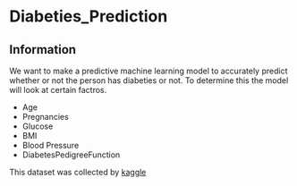 # Diabeties_Prediction

## Information

We want to make a predictive machine learning model to accurately predict whether or not the person has diabeties or not. To determine this the model will look at certain factros.
- Age
- Pregnancies
- Glucose
- BMI
- Blood Pressure
- DiabetesPedigreeFunction

This dataset was collected by [kaggle](https://www.kaggle.com/datasets/akshaydattatraykhare/diabetes-dataset)

